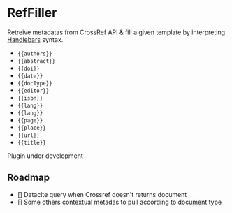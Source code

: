 # RefFiller

Retreive metadatas from CrossRef API & fill a given template by interpreting  [Handlebars](https://handlebarsjs.com/guide/expressions.html) syntax.

- ``{{authors}}``
- ``{{abstract}}``
- ``{{doi}}``
- ``{{date}}``
- ``{{docType}}``
- ``{{editor}}``
- ``{{isbn}}``
- ``{{lang}}``
- ``{{lang}}``
- ``{{page}}``
- ``{{place}}``
- ``{{url}}``
- ``{{title}}``

Plugin under development

## Roadmap
- [] Datacite query when Crossref doesn't returns document
- [] Some others contextual metadas to pull according to document type
